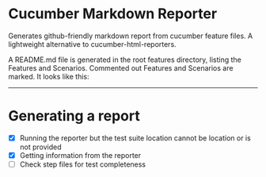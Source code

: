 # Cucumber Markdown Reporter

Generates github-friendly markdown report from cucumber feature files. A lightweight alternative to cucumber-html-reporters.

A README.md file is generated in the root features directory, listing the Features and Scenarios. Commented out Features and Scenarios are marked. It looks like this:

------------------------------------

# Generating a report

*[X] Running the reporter but the test suite location cannot be location or is not provided
*[X] Getting information from the reporter
*[ ] Check step files for test completeness
